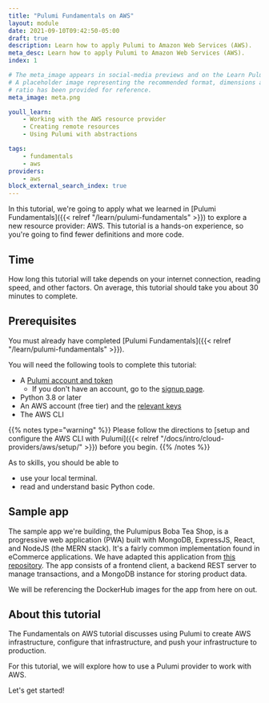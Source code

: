 ```yaml
---
title: "Pulumi Fundamentals on AWS"
layout: module
date: 2021-09-10T09:42:50-05:00
draft: true
description: Learn how to apply Pulumi to Amazon Web Services (AWS).
meta_desc: Learn how to apply Pulumi to Amazon Web Services (AWS).
index: 1

# The meta_image appears in social-media previews and on the Learn Pulumi home page.
# A placeholder image representing the recommended format, dimensions and aspect
# ratio has been provided for reference.
meta_image: meta.png

youll_learn:
    - Working with the AWS resource provider
    - Creating remote resources
    - Using Pulumi with abstractions

tags:
    - fundamentals
    - aws
providers:
    - aws
block_external_search_index: true
---
```


In this tutorial, we're going to apply what we learned in
[Pulumi Fundamentals]({{< relref "/learn/pulumi-fundamentals" >}}) to
explore a new resource provider: AWS. This tutorial is a hands-on experience, so
you're going to find fewer definitions and more code.

## Time

How long this tutorial will take depends on your internet connection, reading
speed, and other factors. On average, this tutorial should take you about 30
minutes to complete.

## Prerequisites

You must already have completed [Pulumi
Fundamentals]({{< relref "/learn/pulumi-fundamentals" >}}).

You will need the following tools to complete this tutorial:
- A [Pulumi account and token](http:app.pulumi.com)
  - If you don't have an account, go to the
    [signup page](https://app.pulumi.com/signup).
- Python 3.8 or later
- An AWS account (free tier) and the [relevant keys](https://docs.aws.amazon.com/general/latest/gr/aws-sec-cred-types.html#access-keys-and-secret-access-keys)
- The AWS CLI

{{% notes type="warning" %}}
Please follow the directions to [setup and configure the AWS CLI with
Pulumi]({{< relref "/docs/intro/cloud-providers/aws/setup/" >}}) before you
begin.
{{% /notes %}}

As to skills, you should be able to

- use your local terminal.
- read and understand basic Python code.

## Sample app

The sample app we're building, the Pulumipus Boba Tea Shop, is a progressive web
application (PWA) built with MongoDB, ExpressJS, React, and NodeJS (the MERN
stack). It's a fairly common implementation found in eCommerce applications. We
have adapted this application from
[this repository](https://github.com/shubhambattoo/shopping-cart). The app
consists of a frontend client, a backend REST server to manage transactions, and
a MongoDB instance for storing product data.

We will be referencing the DockerHub images for the app from here on out.

## About this tutorial

The Fundamentals on AWS tutorial discusses using Pulumi to create AWS
infrastructure, configure that infrastructure, and push your infrastructure to
production.

For this tutorial, we will explore how to use a Pulumi provider to work with
AWS.

Let's get started!